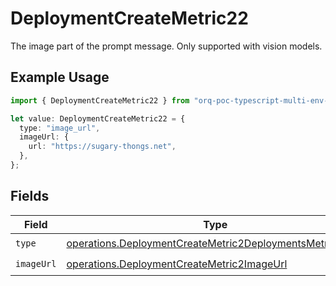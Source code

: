 # DeploymentCreateMetric22

The image part of the prompt message. Only supported with vision models.

## Example Usage

```typescript
import { DeploymentCreateMetric22 } from "orq-poc-typescript-multi-env-version/models/operations";

let value: DeploymentCreateMetric22 = {
  type: "image_url",
  imageUrl: {
    url: "https://sugary-thongs.net",
  },
};
```

## Fields

| Field                                                                                                                                | Type                                                                                                                                 | Required                                                                                                                             | Description                                                                                                                          |
| ------------------------------------------------------------------------------------------------------------------------------------ | ------------------------------------------------------------------------------------------------------------------------------------ | ------------------------------------------------------------------------------------------------------------------------------------ | ------------------------------------------------------------------------------------------------------------------------------------ |
| `type`                                                                                                                               | [operations.DeploymentCreateMetric2DeploymentsMetricsType](../../models/operations/deploymentcreatemetric2deploymentsmetricstype.md) | :heavy_check_mark:                                                                                                                   | N/A                                                                                                                                  |
| `imageUrl`                                                                                                                           | [operations.DeploymentCreateMetric2ImageUrl](../../models/operations/deploymentcreatemetric2imageurl.md)                             | :heavy_check_mark:                                                                                                                   | N/A                                                                                                                                  |